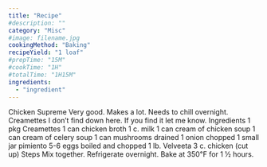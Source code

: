 ```yaml
---
title: "Recipe"
#description: ""
category: "Misc"
#image: filename.jpg
cookingMethod: "Baking"
recipeYield: "1 loaf"
#prepTime: "15M"
#cookTime: "1H"
#totalTime: "1H15M"
ingredients:
  - "ingredient"
---
```


Chicken Supreme
Very good. Makes a lot. Needs to chill overnight. Creamettes I don’t find down here. If you find it let me know.
Ingredients
1 pkg Creamettes
1 can chicken broth
1 c. milk
1 can cream of chicken soup
1 can cream of celery soup
1 can mushrooms drained
1 onion chopped
1 small jar pimiento
5-6 eggs boiled and chopped
1 lb. Velveeta
3 c. chicken (cut up)
Steps
Mix together. Refrigerate overnight.
Bake at 350℉ for 1 ½ hours.
